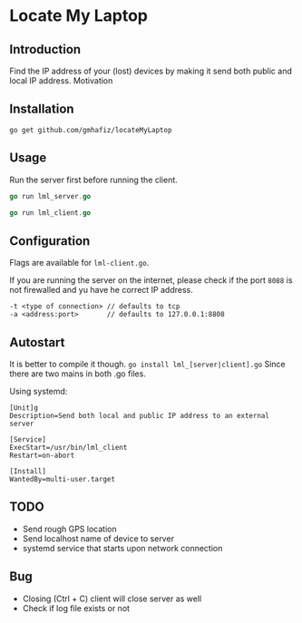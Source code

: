 # Locate My Laptop

## Introduction

Find the IP address of your (lost) devices by making it send both public and local IP address.
Motivation

## Installation

```shell
go get github.com/gmhafiz/locateMyLaptop
```

## Usage

Run the server first before running the client. 

```go
go run lml_server.go
```

```go
go run lml_client.go
```

## Configuration

Flags are available for `lml-client.go`. 

If you are running the server on the internet, please check if the port `8088` is not firewalled and yu have he correct IP address.

```
-t <type of connection> // defaults to tcp
-a <address:port>       // defaults to 127.0.0.1:8808
```

## Autostart

It is better to compile it though. `go install lml_[server|client].go` Since there are two mains in both .go files.

Using systemd:

```
[Unit]g
Description=Send both local and public IP address to an external server

[Service]
ExecStart=/usr/bin/lml_client
Restart=on-abort

[Install]
WantedBy=multi-user.target

```

## TODO

- Send rough GPS location
- Send localhost name of device to server
- systemd service that starts upon network connection

## Bug

- Closing (Ctrl + C) client will close server as well
- Check if log file exists or not